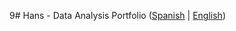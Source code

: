 9# Hans - Data Analysis Portfolio 
([Spanish](https://github.com/HansAllTech/Hans_Data_Analysis_Portfolio/blob/main/Proyectos.md#tabla-de-contenido-es--en) | [English](https://github.com/HansAllTech/Hans_Data_Analysis_Portfolio/blob/main/Projects.md#table-of-content-es--en))        
                                       
                                                                                                                                                                      
                                                
                                                            
                               
                    
                       
      
    
         
     
   
 
 
 
